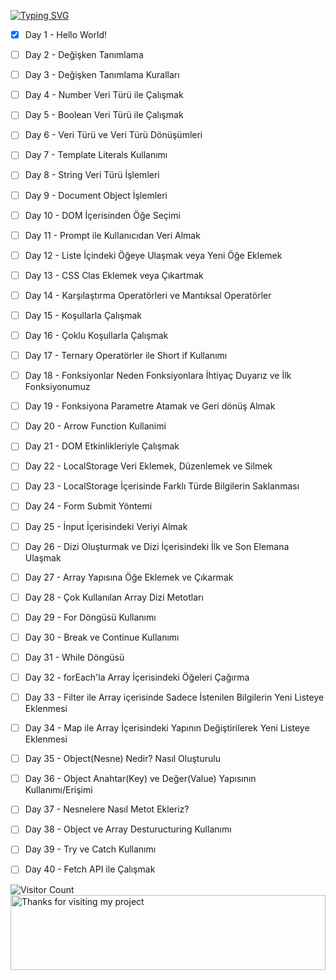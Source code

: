 [![Typing SVG](https://readme-typing-svg.herokuapp.com/?lines=30+Day+JavaScript+Challange)](https://github.com/fatihylcn1)

 - [x] Day 1 - Hello World!
 - [ ] Day 2 - Değişken Tanımlama
 - [ ] Day 3 - Değişken Tanımlama Kuralları
 - [ ] Day 4 - Number Veri Türü ile Çalışmak
 - [ ] Day 5 - Boolean Veri Türü ile Çalışmak
 - [ ] Day 6 - Veri Türü ve Veri Türü Dönüşümleri
 - [ ] Day 7 - Template Literals Kullanımı
 - [ ] Day 8 - String Veri Türü İşlemleri
 - [ ] Day 9 - Document Object İşlemleri
 - [ ] Day 10 - DOM İçerisinden Öğe Seçimi
 - [ ] Day 11 - Prompt ile Kullanıcıdan Veri Almak
 - [ ] Day 12 - Liste İçindeki Öğeye Ulaşmak veya Yeni Öğe Eklemek
 - [ ] Day 13 - CSS Clas Eklemek veya Çıkartmak
 - [ ] Day 14 - Karşılaştırma Operatörleri ve Mantıksal Operatörler
 - [ ] Day 15 - Koşullarla Çalışmak
 - [ ] Day 16 - Çoklu Koşullarla Çalışmak
 - [ ] Day 17 - Ternary Operatörler ile Short if Kullanımı
 - [ ] Day 18 - Fonksiyonlar Neden Fonksiyonlara İhtiyaç Duyarız ve İlk Fonksiyonumuz
 - [ ] Day 19 - Fonksiyona Parametre Atamak ve Geri dönüş Almak
 - [ ] Day 20 - Arrow Function Kullanimi
 - [ ] Day 21 - DOM Etkinlikleriyle Çalışmak
 - [ ] Day 22 - LocalStorage Veri Eklemek, Düzenlemek ve Silmek 
 - [ ] Day 23 - LocalStorage İçerisinde Farklı Türde Bilgilerin Saklanması
 - [ ] Day 24 - Form Submit Yöntemi
 - [ ] Day 25 - İnput İçerisindeki Veriyi Almak
 - [ ] Day 26 - Dizi Oluşturmak ve Dizi İçerisindeki İlk ve Son Elemana Ulaşmak
 - [ ] Day 27 - Array Yapısına Öğe Eklemek ve Çıkarmak
 - [ ] Day 28 - Çok Kullanılan Array Dizi Metotları
 - [ ] Day 29 - For Döngüsü Kullanımı
-  [ ] Day 30 - Break ve Continue Kullanımı
-  [ ] Day 31 - While Döngüsü
-  [ ] Day 32 - forEach'la Array İçerisindeki Öğeleri Çağırma
-  [ ] Day 33 - Filter ile Array içerisinde Sadece İstenilen Bilgilerin Yeni Listeye Eklenmesi
-  [ ] Day 34 - Map ile Array İçerisindeki Yapının Değiştirilerek Yeni Listeye Eklenmesi
-  [ ] Day 35 - Object(Nesne) Nedir? Nasıl Oluşturulu
-  [ ] Day 36 - Object Anahtar(Key) ve Değer(Value) Yapısının Kullanımı/Erişimi
-  [ ] Day 37 - Nesnelere Nasıl Metot Ekleriz?
-  [ ] Day 38 - Object ve Array Desturucturing Kullanımı
-  [ ] Day 39 - Try ve Catch Kullanımı
-  [ ] Day 40 - Fetch API ile Çalışmak



![Visitor Count](https://profile-counter.glitch.me/fatihylcn130daysjavascript/count.svg)
<img height="120" alt="Thanks for visiting my project" width="100%" src="https://raw.githubusercontent.com/BrunnerLivio/brunnerlivio/master/images/marquee.svg" />

